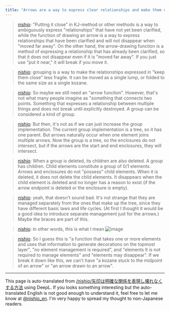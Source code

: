 ```yaml
---
title: "Arrows are a way to express clear relationships and make them unbreakable"
---
```


> [nishio](https://twitter.com/nishio/status/1433356592620081155): "Putting it close" in KJ-method or other methods is a way to ambiguously express "relationships" that have not yet been clarified, while the function of drawing an arrow is a way to express relationships that have been clarified and will not disappear when "moved far away". On the other hand, the arrow-drawing function is a method of expressing a relationship that has already been clarified, so that it does not disappear even if it is "moved far away". If you just use "put it near," it will break if you move it.

> [nishio](https://twitter.com/nishio/status/1433357276169920513): grouping is a way to make the relationships expressed in "keep them close" less fragile. It can be moved as a single lump, or folded to the same size as a single kozane.

> [nishio](https://twitter.com/nishio/status/1433358725931171847): So maybe we still need an "arrow function". However, that's not what many people imagine as "something that connects two points. Something that expresses a relationship between multiple things and does not break until explicitly destroyed. A group can be considered a kind of group.

> [nishio](https://twitter.com/nishio/status/1433359690545565696): But then, it's not as if we can just increase the group implementation. The current group implementation is a tree, so it has one parent. But arrows naturally occur when one element joins multiple arrows.
> Now the group is a tree, so the enclosures do not intersect, but if the arrows are the start and end enclosures, they will intersect.

> [nishio](https://twitter.com/nishio/status/1433362642429566980): When a group is deleted, its children are also deleted. A group has children.
> Child elements constitute a group of 0/1 elements.
> Arrows and enclosures do not "possess" child elements. When it is deleted, it does not delete the child elements. It disappears when the child element is deleted and no longer has a reason to exist (if the arrow endpoint is deleted or the enclosure is empty).

> [nishio](https://twitter.com/nishio/status/1433363382942322688): yeah, that doesn't sound bad. It's not strange that they are managed separately from the ones that make up the tree, since they have different basic laws and life cycles. (At first I thought it would be a good idea to introduce separate management just for the arrows.)
> Maybe the braces are part of this.

> [nishio](https://twitter.com/nishio/status/1433365166477889539): in other words, this is what I mean
![image](https://gyazo.com/4cb105f22986d5d12a04f4bc2190b738/thumb/1000)

> [nishio](https://twitter.com/nishio/status/1433366741464141824): So I guess this is "a function that takes one or more elements and uses that information to generate decorations on the topmost layer", "no element management is required", and "elements It is not required to manage elements" and "elements may disappear". If we break it down like this, we can't have "a kozane stuck to the midpoint of an arrow" or "an arrow drawn to an arrow".
---
This page is auto-translated from [/nishio/矢印は明確な関係を表現し壊れなくする方法](https://scrapbox.io/nishio/矢印は明確な関係を表現し壊れなくする方法) using DeepL. If you looks something interesting but the auto-translated English is not good enough to understand it, feel free to let me know at [@nishio_en](https://twitter.com/nishio_en). I'm very happy to spread my thought to non-Japanese readers.
